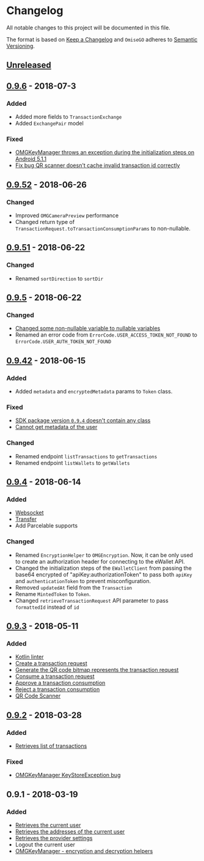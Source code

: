 # Changelog
All notable changes to this project will be documented in this file.

The format is based on [Keep a Changelog](https://keepachangelog.com/en/1.0.0/)
and `OmiseGO` adheres to [Semantic Versioning](https://semver.org/spec/v2.0.0.html).

## [Unreleased]

## [0.9.6] - 2018-07-3
### Added
- Added more fields to `TransactionExchange`
- Added `ExchangePair` model

### Fixed
- [OMGKeyManager throws an exception during the initialization steps on Android 5.1.1](https://github.com/omisego/android-sdk/issues/49)
- [Fix bug QR scanner doesn't cache invalid transaction id correctly](https://github.com/omisego/android-sdk/issues/51)

## [0.9.52] - 2018-06-26
### Changed
- Improved `OMGCameraPreview` performance
- Changed return type of `TransactionRequest.toTransactionConsumptionParams` to non-nullable.

## [0.9.51] - 2018-06-22
### Changed
- Renamed `sortDirection` to `sortDir`

## [0.9.5] - 2018-06-22
### Changed
- [Changed some non-nullable variable to nullable variables](https://github.com/omisego/android-sdk/pull/43)
- Renamed an error code from `ErrorCode.USER_ACCESS_TOKEN_NOT_FOUND` to `ErrorCode.USER_AUTH_TOKEN_NOT_FOUND`

## [0.9.42] - 2018-06-15
### Added
- Added `metadata` and `encryptedMetadata` params to `Token` class. 

### Fixed
- [SDK package version `0.9.4` doesn't contain any class](https://github.com/omisego/android-sdk/issues/36)
- [Cannot get metadata of the user](https://github.com/omisego/android-sdk/issues/40)

### Changed
- Renamed endpoint `listTransactions` to `getTransactions`
- Renamed endpoint `listWallets` to `getWallets`

## [0.9.4] - 2018-06-14
### Added
- [Websocket](https://github.com/omisego/android-sdk#websocket)
- [Transfer](https://github.com/omisego/android-sdk#send-tokens-to-an-address)
- Add Parcelable supports

### Changed
- Renamed `EncryptionHelper` to `OMGEncryption`. Now, it can be only used to create an authorization header for connecting to the eWallet API.
- Changed the initialization steps of the `EWalletClient` from passing the base64 encrypted of "apiKey:authorizationToken" to pass both `apiKey` and `authenticationToken` to prevent misconfiguration.
- Removed `updatedAt` field from the `Transaction`
- Rename `MintedToken` to `Token`.
- Changed `retrieveTransactionRequest` API parameter to pass `formattedId` instead of `id`

## [0.9.3] - 2018-05-11
### Added
- [Kotlin linter](https://github.com/shyiko/ktlint)
- [Create a transaction request](https://github.com/omisego/android-sdk#generate-a-transaction-request)
- [Generate the QR code bitmap represents the transaction request](https://github.com/omisego/android-sdk#generate-qr-code-bitmap-representation-of-a-transaction-request)
- [Consume a transaction request](https://github.com/omisego/android-sdk#consume-a-transaction-request)
- [Approve a transaction consumption](https://github.com/omisego/android-sdk#approve-or-reject-a-transaction-consumption)
- [Reject a transaction consumption](https://github.com/omisego/android-sdk#approve-or-reject-a-transaction-consumption)
- [QR Code Scanner](https://github.com/omisego/android-sdk#scan-a-qr-code)

## [0.9.2] - 2018-03-28
### Added
- [Retrieves list of transactions](https://github.com/omisego/android-sdk#get-the-current-users-transactions)

### Fixed
- [OMGKeyManager KeyStoreException bug](https://github.com/omisego/android-sdk/pull/18)

## 0.9.1 - 2018-03-19
### Added
- [Retrieves the current user](https://github.com/omisego/android-sdk#get-the-current-user)
- [Retrieves the addresses of the current user](https://github.com/omisego/android-sdk#get-the-addresses-of-the-current-user)
- [Retrieves the provider settings](https://github.com/omisego/android-sdk#get-the-provider-settings)
- Logout the current user
- [OMGKeyManager - encryption and decryption helpers](https://github.com/omisego/android-sdk/pull/11)

[Unreleased]: https://github.com/omisego/android-sdk/compare/v0.9.6...HEAD
[0.9.6]: https://github.com/omisego/android-sdk/compare/v0.9.52...v0.9.6
[0.9.52]: https://github.com/omisego/android-sdk/compare/v0.9.51...v0.9.52
[0.9.51]: https://github.com/omisego/android-sdk/compare/v0.9.5...v0.9.51
[0.9.5]: https://github.com/omisego/android-sdk/compare/v0.9.42...v0.9.5
[0.9.42]: https://github.com/omisego/android-sdk/compare/v0.9.4...v0.9.42
[0.9.4]: https://github.com/omisego/android-sdk/compare/v0.9.3...v0.9.4
[0.9.3]: https://github.com/omisego/android-sdk/compare/v0.9.2...v0.9.3
[0.9.2]: https://github.com/omisego/android-sdk/compare/v0.9.1...v0.9.2
